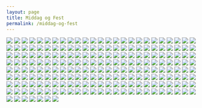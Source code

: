 ```yaml
---
layout: page
title: Middag og Fest
permalink: /middag-og-fest
---
```


[![](/assets/images/Charlotte-667-150x150.jpg)](/assets/images/Charlotte-667.jpg)
[![](/assets/images/Charlotte-668-150x150.jpg)](/assets/images/Charlotte-668.jpg)
[![](/assets/images/Charlotte-669-150x150.jpg)](/assets/images/Charlotte-669.jpg)
[![](/assets/images/Charlotte-670-150x150.jpg)](/assets/images/Charlotte-670.jpg)
[![](/assets/images/Charlotte-671-150x150.jpg)](/assets/images/Charlotte-671.jpg)
[![](/assets/images/Charlotte-672-150x150.jpg)](/assets/images/Charlotte-672.jpg)
[![](/assets/images/Charlotte-674-150x150.jpg)](/assets/images/Charlotte-674.jpg)
[![](/assets/images/Charlotte-675-150x150.jpg)](/assets/images/Charlotte-675.jpg)
[![](/assets/images/Charlotte-676-150x150.jpg)](/assets/images/Charlotte-676.jpg)
[![](/assets/images/Charlotte-679-150x150.jpg)](/assets/images/Charlotte-679.jpg)
[![](/assets/images/Charlotte-680-150x150.jpg)](/assets/images/Charlotte-680.jpg)
[![](/assets/images/Charlotte-681-150x150.jpg)](/assets/images/Charlotte-681.jpg)
[![](/assets/images/Charlotte-682-150x150.jpg)](/assets/images/Charlotte-682.jpg)
[![](/assets/images/Katrine-1878-150x150.jpg)](/assets/images/Katrine-1878.jpg)
[![](/assets/images/Katrine-1879-150x150.jpg)](/assets/images/Katrine-1879.jpg)
[![](/assets/images/Katrine-1880-150x150.jpg)](/assets/images/Katrine-1880.jpg)
[![](/assets/images/Katrine-1881-150x150.jpg)](/assets/images/Katrine-1881.jpg)
[![](/assets/images/Katrine-1882-150x150.jpg)](/assets/images/Katrine-1882.jpg)
[![](/assets/images/Katrine-1883-150x150.jpg)](/assets/images/Katrine-1883.jpg)
[![](/assets/images/Katrine-1884-150x150.jpg)](/assets/images/Katrine-1884.jpg)
[![](/assets/images/Katrine-1889-150x150.jpg)](/assets/images/Katrine-1889.jpg)
[![](/assets/images/Katrine-1890-150x150.jpg)](/assets/images/Katrine-1890.jpg)
[![](/assets/images/Katrine-1891-150x150.jpg)](/assets/images/Katrine-1891.jpg)
[![](/assets/images/Katrine-1892-150x150.jpg)](/assets/images/Katrine-1892.jpg)
[![](/assets/images/Katrine-1901-150x150.jpg)](/assets/images/Katrine-1901.jpg)
[![](/assets/images/Katrine-1903-150x150.jpg)](/assets/images/Katrine-1903.jpg)
[![](/assets/images/Laerke-7605-150x150.jpg)](/assets/images/Laerke-7605.jpg)
[![](/assets/images/Laerke-7607-150x150.jpg)](/assets/images/Laerke-7607.jpg)
[![](/assets/images/Laerke-7610-150x150.jpg)](/assets/images/Laerke-7610.jpg)
[![](/assets/images/Laerke-7611-150x150.jpg)](/assets/images/Laerke-7611.jpg)
[![](/assets/images/Laerke-7616-150x150.jpg)](/assets/images/Laerke-7616.jpg)
[![](/assets/images/Laerke-7621-150x150.jpg)](/assets/images/Laerke-7621.jpg)
[![](/assets/images/Laerke-7622-150x150.jpg)](/assets/images/Laerke-7622.jpg)
[![](/assets/images/Laerke-7625-150x150.jpg)](/assets/images/Laerke-7625.jpg)
[![](/assets/images/Laerke-7626-150x150.jpg)](/assets/images/Laerke-7626.jpg)
[![](/assets/images/Laerke-7627-150x150.jpg)](/assets/images/Laerke-7627.jpg)
[![](/assets/images/Laerke-7631-150x150.jpg)](/assets/images/Laerke-7631.jpg)
[![](/assets/images/Laerke-7636-150x150.jpg)](/assets/images/Laerke-7636.jpg)
[![](/assets/images/Laerke-7637-150x150.jpg)](/assets/images/Laerke-7637.jpg)
[![](/assets/images/Laerke-7641-150x150.jpg)](/assets/images/Laerke-7641.jpg)
[![](/assets/images/Laerke-7647-150x150.jpg)](/assets/images/Laerke-7647.jpg)
[![](/assets/images/Laerke-7659-150x150.jpg)](/assets/images/Laerke-7659.jpg)
[![](/assets/images/Laerke-7665-150x150.jpg)](/assets/images/Laerke-7665.jpg)
[![](/assets/images/Laerke-7676-150x150.jpg)](/assets/images/Laerke-7676.jpg)
[![](/assets/images/Laerke-7680-150x150.jpg)](/assets/images/Laerke-7680.jpg)
[![](/assets/images/Laerke-7683-150x150.jpg)](/assets/images/Laerke-7683.jpg)
[![](/assets/images/Laerke-7689-150x150.jpg)](/assets/images/Laerke-7689.jpg)
[![](/assets/images/Laerke-7694-150x150.jpg)](/assets/images/Laerke-7694.jpg)
[![](/assets/images/Laerke-7698-150x150.jpg)](/assets/images/Laerke-7698.jpg)
[![](/assets/images/Laerke-7700-150x150.jpg)](/assets/images/Laerke-7700.jpg)
[![](/assets/images/Laerke-7702-150x150.jpg)](/assets/images/Laerke-7702.jpg)
[![](/assets/images/Laerke-7706-150x150.jpg)](/assets/images/Laerke-7706.jpg)
[![](/assets/images/Laerke-7710-150x150.jpg)](/assets/images/Laerke-7710.jpg)
[![](/assets/images/Laerke-7713-150x150.jpg)](/assets/images/Laerke-7713.jpg)
[![](/assets/images/Laerke-7718-150x150.jpg)](/assets/images/Laerke-7718.jpg)
[![](/assets/images/Laerke-7719-150x150.jpg)](/assets/images/Laerke-7719.jpg)
[![](/assets/images/Laerke-7726-150x150.jpg)](/assets/images/Laerke-7726.jpg)
[![](/assets/images/Laerke-7727-150x150.jpg)](/assets/images/Laerke-7727.jpg)
[![](/assets/images/Laerke-7730-150x150.jpg)](/assets/images/Laerke-7730.jpg)
[![](/assets/images/Laerke-7731-150x150.jpg)](/assets/images/Laerke-7731.jpg)
[![](/assets/images/Laerke-7739-150x150.jpg)](/assets/images/Laerke-7739.jpg)
[![](/assets/images/Laerke-7748-150x150.jpg)](/assets/images/Laerke-7748.jpg)
[![](/assets/images/Laerke-7749-150x150.jpg)](/assets/images/Laerke-7749.jpg)
[![](/assets/images/Laerke-7762-150x150.jpg)](/assets/images/Laerke-7762.jpg)
[![](/assets/images/Laerke-7764-150x150.jpg)](/assets/images/Laerke-7764.jpg)
[![](/assets/images/Laerke-7769-150x150.jpg)](/assets/images/Laerke-7769.jpg)
[![](/assets/images/Laerke-7775-150x150.jpg)](/assets/images/Laerke-7775.jpg)
[![](/assets/images/Laerke-7779-150x150.jpg)](/assets/images/Laerke-7779.jpg)
[![](/assets/images/Laerke-7782-150x150.jpg)](/assets/images/Laerke-7782.jpg)
[![](/assets/images/Laerke-7788-150x150.jpg)](/assets/images/Laerke-7788.jpg)
[![](/assets/images/Laerke-7790-150x150.jpg)](/assets/images/Laerke-7790.jpg)
[![](/assets/images/Laerke-7792-150x150.jpg)](/assets/images/Laerke-7792.jpg)
[![](/assets/images/Laerke-7797-150x150.jpg)](/assets/images/Laerke-7797.jpg)
[![](/assets/images/Laerke-7799-150x150.jpg)](/assets/images/Laerke-7799.jpg)
[![](/assets/images/Laerke-7800-150x150.jpg)](/assets/images/Laerke-7800.jpg)
[![](/assets/images/Laerke-7808-150x150.jpg)](/assets/images/Laerke-7808.jpg)
[![](/assets/images/Laerke-7812-150x150.jpg)](/assets/images/Laerke-7812.jpg)
[![](/assets/images/Laerke-7815-150x150.jpg)](/assets/images/Laerke-7815.jpg)
[![](/assets/images/Laerke-7824-150x150.jpg)](/assets/images/Laerke-7824.jpg)
[![](/assets/images/Laerke-7836-150x150.jpg)](/assets/images/Laerke-7836.jpg)
[![](/assets/images/Laerke-7837-150x150.jpg)](/assets/images/Laerke-7837.jpg)
[![](/assets/images/Laerke-7844-150x150.jpg)](/assets/images/Laerke-7844.jpg)
[![](/assets/images/Laerke-7845-150x150.jpg)](/assets/images/Laerke-7845.jpg)
[![](/assets/images/Laerke-7847-150x150.jpg)](/assets/images/Laerke-7847.jpg)
[![](/assets/images/Laerke-7849-150x150.jpg)](/assets/images/Laerke-7849.jpg)
[![](/assets/images/Laerke-7854-150x150.jpg)](/assets/images/Laerke-7854.jpg)
[![](/assets/images/Laerke-7855-150x150.jpg)](/assets/images/Laerke-7855.jpg)
[![](/assets/images/Laerke-7856-150x150.jpg)](/assets/images/Laerke-7856.jpg)
[![](/assets/images/Laerke-7865-150x150.jpg)](/assets/images/Laerke-7865.jpg)
[![](/assets/images/Laerke-7867-150x150.jpg)](/assets/images/Laerke-7867.jpg)
[![](/assets/images/Laerke-7869-150x150.jpg)](/assets/images/Laerke-7869.jpg)
[![](/assets/images/Laerke-7871-150x150.jpg)](/assets/images/Laerke-7871.jpg)
[![](/assets/images/Laerke-7872-150x150.jpg)](/assets/images/Laerke-7872.jpg)
[![](/assets/images/Laerke-7875-150x150.jpg)](/assets/images/Laerke-7875.jpg)
[![](/assets/images/Laerke-7877-150x150.jpg)](/assets/images/Laerke-7877.jpg)
[![](/assets/images/Laerke-7878-150x150.jpg)](/assets/images/Laerke-7878.jpg)
[![](/assets/images/Laerke-7879-150x150.jpg)](/assets/images/Laerke-7879.jpg)
[![](/assets/images/Laerke-7883-150x150.jpg)](/assets/images/Laerke-7883.jpg)
[![](/assets/images/Laerke-7885-150x150.jpg)](/assets/images/Laerke-7885.jpg)
[![](/assets/images/Laerke-7892-150x150.jpg)](/assets/images/Laerke-7892.jpg)
[![](/assets/images/Laerke-7894-150x150.jpg)](/assets/images/Laerke-7894.jpg)
[![](/assets/images/Laerke-7898-150x150.jpg)](/assets/images/Laerke-7898.jpg)
[![](/assets/images/Laerke-7900-150x150.jpg)](/assets/images/Laerke-7900.jpg)
[![](/assets/images/Laerke-7905-150x150.jpg)](/assets/images/Laerke-7905.jpg)
[![](/assets/images/Laerke-7909-150x150.jpg)](/assets/images/Laerke-7909.jpg)
[![](/assets/images/Laerke-7914-150x150.jpg)](/assets/images/Laerke-7914.jpg)
[![](/assets/images/Laerke-7915-150x150.jpg)](/assets/images/Laerke-7915.jpg)
[![](/assets/images/Laerke-7924-150x150.jpg)](/assets/images/Laerke-7924.jpg)
[![](/assets/images/Laerke-7926-150x150.jpg)](/assets/images/Laerke-7926.jpg)
[![](/assets/images/Laerke-7933-150x150.jpg)](/assets/images/Laerke-7933.jpg)
[![](/assets/images/Laerke-7934-150x150.jpg)](/assets/images/Laerke-7934.jpg)
[![](/assets/images/Laerke-7938-150x150.jpg)](/assets/images/Laerke-7938.jpg)
[![](/assets/images/Laerke-7939-150x150.jpg)](/assets/images/Laerke-7939.jpg)
[![](/assets/images/Laerke-7943-150x150.jpg)](/assets/images/Laerke-7943.jpg)
[![](/assets/images/Laerke-7959-150x150.jpg)](/assets/images/Laerke-7959.jpg)
[![](/assets/images/Laerke-7966-150x150.jpg)](/assets/images/Laerke-7966.jpg)
[![](/assets/images/Laerke-7984-150x150.jpg)](/assets/images/Laerke-7984.jpg)
[![](/assets/images/Laerke-7990-150x150.jpg)](/assets/images/Laerke-7990.jpg)
[![](/assets/images/Laerke-7991-150x150.jpg)](/assets/images/Laerke-7991.jpg)
[![](/assets/images/Laerke-7997-150x150.jpg)](/assets/images/Laerke-7997.jpg)
[![](/assets/images/Laerke-8015-150x150.jpg)](/assets/images/Laerke-8015.jpg)
[![](/assets/images/Laerke-8017-150x150.jpg)](/assets/images/Laerke-8017.jpg)
[![](/assets/images/Laerke-8027-150x150.jpg)](/assets/images/Laerke-8027.jpg)
[![](/assets/images/Laerke-8033-150x150.jpg)](/assets/images/Laerke-8033.jpg)
[![](/assets/images/Laerke-8041-150x150.jpg)](/assets/images/Laerke-8041.jpg)
[![](/assets/images/Laerke-8046-150x150.jpg)](/assets/images/Laerke-8046.jpg)
[![](/assets/images/Laerke-8055-150x150.jpg)](/assets/images/Laerke-8055.jpg)
[![](/assets/images/Laerke-8056-150x150.jpg)](/assets/images/Laerke-8056.jpg)
[![](/assets/images/Laerke-8062-150x150.jpg)](/assets/images/Laerke-8062.jpg)
[![](/assets/images/Laerke-8100-150x150.jpg)](/assets/images/Laerke-8100.jpg)
[![](/assets/images/Laerke-8114-150x150.jpg)](/assets/images/Laerke-8114.jpg)
[![](/assets/images/Laerke-8126-150x150.jpg)](/assets/images/Laerke-8126.jpg)
[![](/assets/images/Laerke-8129-150x150.jpg)](/assets/images/Laerke-8129.jpg)
[![](/assets/images/Laerke-8165-150x150.jpg)](/assets/images/Laerke-8165.jpg)
[![](/assets/images/Laerke-8178-150x150.jpg)](/assets/images/Laerke-8178.jpg)
[![](/assets/images/Laerke-8184-150x150.jpg)](/assets/images/Laerke-8184.jpg)
[![](/assets/images/Laerke-8189-150x150.jpg)](/assets/images/Laerke-8189.jpg)
[![](/assets/images/Laerke-8195-150x150.jpg)](/assets/images/Laerke-8195.jpg)
[![](/assets/images/Laerke-8205-150x150.jpg)](/assets/images/Laerke-8205.jpg)
[![](/assets/images/Laerke-8230-150x150.jpg)](/assets/images/Laerke-8230.jpg)
[![](/assets/images/Laerke-8234-150x150.jpg)](/assets/images/Laerke-8234.jpg)
[![](/assets/images/Laerke-8241-150x150.jpg)](/assets/images/Laerke-8241.jpg)
[![](/assets/images/Laerke-8254-150x150.jpg)](/assets/images/Laerke-8254.jpg)
[![](/assets/images/Laerke-8280-150x150.jpg)](/assets/images/Laerke-8280.jpg)
[![](/assets/images/Laerke-8324-150x150.jpg)](/assets/images/Laerke-8324.jpg)
[![](/assets/images/Laerke-8326-150x150.jpg)](/assets/images/Laerke-8326.jpg)
[![](/assets/images/Laerke-8338-150x150.jpg)](/assets/images/Laerke-8338.jpg)
[![](/assets/images/Laerke-8351-150x150.jpg)](/assets/images/Laerke-8351.jpg)
[![](/assets/images/Laerke-8358-150x150.jpg)](/assets/images/Laerke-8358.jpg)
[![](/assets/images/Laerke-8368-150x150.jpg)](/assets/images/Laerke-8368.jpg)
[![](/assets/images/Laerke-8377-150x150.jpg)](/assets/images/Laerke-8377.jpg)
[![](/assets/images/Laerke-8382-150x150.jpg)](/assets/images/Laerke-8382.jpg)
[![](/assets/images/Laerke-8400-150x150.jpg)](/assets/images/Laerke-8400.jpg)
[![](/assets/images/Charlotte-620-150x150.jpg)](/assets/images/Charlotte-620.jpg)
[![](/assets/images/Charlotte-621-150x150.jpg)](/assets/images/Charlotte-621.jpg)
[![](/assets/images/Charlotte-622-150x150.jpg)](/assets/images/Charlotte-622.jpg)
[![](/assets/images/Charlotte-623-150x150.jpg)](/assets/images/Charlotte-623.jpg)
[![](/assets/images/Charlotte-624-150x150.jpg)](/assets/images/Charlotte-624.jpg)
[![](/assets/images/Charlotte-625-150x150.jpg)](/assets/images/Charlotte-625.jpg)
[![](/assets/images/Charlotte-626-150x150.jpg)](/assets/images/Charlotte-626.jpg)
[![](/assets/images/Charlotte-627-150x150.jpg)](/assets/images/Charlotte-627.jpg)
[![](/assets/images/Charlotte-630-150x150.jpg)](/assets/images/Charlotte-630.jpg)
[![](/assets/images/Charlotte-631-150x150.jpg)](/assets/images/Charlotte-631.jpg)
[![](/assets/images/Charlotte-632-150x150.jpg)](/assets/images/Charlotte-632.jpg)
[![](/assets/images/Charlotte-633-150x150.jpg)](/assets/images/Charlotte-633.jpg)
[![](/assets/images/Charlotte-634-150x150.jpg)](/assets/images/Charlotte-634.jpg)
[![](/assets/images/Charlotte-635-150x150.jpg)](/assets/images/Charlotte-635.jpg)
[![](/assets/images/Charlotte-636-150x150.jpg)](/assets/images/Charlotte-636.jpg)
[![](/assets/images/Charlotte-637-150x150.jpg)](/assets/images/Charlotte-637.jpg)
[![](/assets/images/Charlotte-638-150x150.jpg)](/assets/images/Charlotte-638.jpg)
[![](/assets/images/Charlotte-639-150x150.jpg)](/assets/images/Charlotte-639.jpg)
[![](/assets/images/Charlotte-640-150x150.jpg)](/assets/images/Charlotte-640.jpg)
[![](/assets/images/Charlotte-641-150x150.jpg)](/assets/images/Charlotte-641.jpg)
[![](/assets/images/Charlotte-642-150x150.jpg)](/assets/images/Charlotte-642.jpg)
[![](/assets/images/Charlotte-643-150x150.jpg)](/assets/images/Charlotte-643.jpg)
[![](/assets/images/Charlotte-644-150x150.jpg)](/assets/images/Charlotte-644.jpg)
[![](/assets/images/Charlotte-645-150x150.jpg)](/assets/images/Charlotte-645.jpg)
[![](/assets/images/Charlotte-646-150x150.jpg)](/assets/images/Charlotte-646.jpg)
[![](/assets/images/Charlotte-647-150x150.jpg)](/assets/images/Charlotte-647.jpg)
[![](/assets/images/Charlotte-648-150x150.jpg)](/assets/images/Charlotte-648.jpg)
[![](/assets/images/Charlotte-649-150x150.jpg)](/assets/images/Charlotte-649.jpg)
[![](/assets/images/Charlotte-650-150x150.jpg)](/assets/images/Charlotte-650.jpg)
[![](/assets/images/Charlotte-651-150x150.jpg)](/assets/images/Charlotte-651.jpg)
[![](/assets/images/Charlotte-652-150x150.jpg)](/assets/images/Charlotte-652.jpg)
[![](/assets/images/Charlotte-653-150x150.jpg)](/assets/images/Charlotte-653.jpg)
[![](/assets/images/Charlotte-654-150x150.jpg)](/assets/images/Charlotte-654.jpg)
[![](/assets/images/Charlotte-655-150x150.jpg)](/assets/images/Charlotte-655.jpg)
[![](/assets/images/Charlotte-656-150x150.jpg)](/assets/images/Charlotte-656.jpg)
[![](/assets/images/Charlotte-657-150x150.jpg)](/assets/images/Charlotte-657.jpg)
[![](/assets/images/Charlotte-658-150x150.jpg)](/assets/images/Charlotte-658.jpg)
[![](/assets/images/Charlotte-659-150x150.jpg)](/assets/images/Charlotte-659.jpg)
[![](/assets/images/Charlotte-660-150x150.jpg)](/assets/images/Charlotte-660.jpg)
[![](/assets/images/Charlotte-661-150x150.jpg)](/assets/images/Charlotte-661.jpg)
[![](/assets/images/Charlotte-662-150x150.jpg)](/assets/images/Charlotte-662.jpg)
[![](/assets/images/Charlotte-663-150x150.jpg)](/assets/images/Charlotte-663.jpg)
[![](/assets/images/Charlotte-664-150x150.jpg)](/assets/images/Charlotte-664.jpg)
[![](/assets/images/Charlotte-665-150x150.jpg)](/assets/images/Charlotte-665.jpg)
[![](/assets/images/Charlotte-666-150x150.jpg)](/assets/images/Charlotte-666.jpg)
[![](/assets/images/Katrine-1803-150x150.jpg)](/assets/images/Katrine-1803.jpg)
[![](/assets/images/Katrine-1870-150x150.jpg)](/assets/images/Katrine-1870.jpg)
[![](/assets/images/Katrine-18711-150x150.jpg)](/assets/images/Katrine-18711.jpg)
[![](/assets/images/Katrine-1872-150x150.jpg)](/assets/images/Katrine-1872.jpg)
[![](/assets/images/Katrine-1873-150x150.jpg)](/assets/images/Katrine-1873.jpg)
[![](/assets/images/Katrine-1874-150x150.jpg)](/assets/images/Katrine-1874.jpg)
[![](/assets/images/Katrine-1875-150x150.jpg)](/assets/images/Katrine-1875.jpg)
[![](/assets/images/Katrine-1876-150x150.jpg)](/assets/images/Katrine-1876.jpg)
[![](/assets/images/Katrine-1877-150x150.jpg)](/assets/images/Katrine-1877.jpg)
